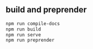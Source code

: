 ## build and preprender
```sh
npm run compile-docs
npm run build
npm run serve
npm run preprender
```